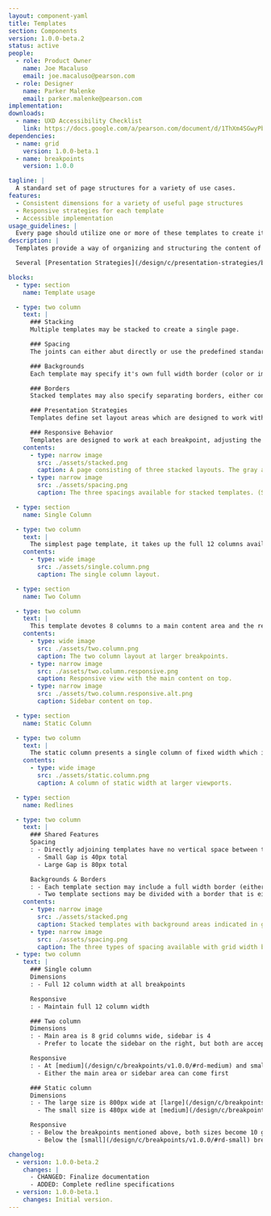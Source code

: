 ```yaml
---
layout: component-yaml
title: Templates
section: Components
version: 1.0.0-beta.2
status: active
people:
  - role: Product Owner
    name: Joe Macaluso
    email: joe.macaluso@pearson.com
  - role: Designer
    name: Parker Malenke
    email: parker.malenke@pearson.com
implementation:
downloads:
  - name: UXD Accessibility Checklist
    link: https://docs.google.com/a/pearson.com/document/d/1ThXm4SGwyPb3wtlJGmOWLTRCIWERcLsjtP-jlkGjwAY/edit?usp=sharing
dependencies:
  - name: grid
    version: 1.0.0-beta.1
  - name: breakpoints
    version: 1.0.0

tagline: |
  A standard set of page structures for a variety of use cases.
features:
  - Consistent dimensions for a variety of useful page structures
  - Responsive strategies for each template
  - Accessible implementation
usage_guidelines: |
  Every page should utilize one or more of these templates to create its high level structure.
description: |
  Templates provide a way of organizing and structuring the content of a page in a consistent and responsive way. There are a variety of templates available for everything from simple single column presentations to more complicated multi-column structures.

  Several [Presentation Strategies](/design/c/presentation-strategies/beta) are available for organization of content within the layout areas provided by each templates.

blocks:
  - type: section
    name: Template usage

  - type: two column
    text: |
      ### Stacking
      Multiple templates may be stacked to create a single page.

      ### Spacing
      The joints can either abut directly or use the predefined standard/large spacings.

      ### Backgrounds
      Each template may specify it's own full width border (color or image) or let the default background show through.

      ### Borders
      Stacked templates may also specify separating borders, either container width or full viewport width.

      ### Presentation Strategies
      Templates define set layout areas which are designed to work with the [Presentation Strategies](/design/c/presentation-strategies/beta) component for actually filling them with content.

      ### Responsive Behavior
      Templates are designed to work at each breakpoint, adjusting the arrangement of content areas as appropriate. For more complex designs you may specify different templates for each breakpoint.
    contents:
      - type: narrow image
        src: ./assets/stacked.png
        caption: A page consisting of three stacked layouts. The gray areas are where full width backgrounds would go.
      - type: narrow image
        src: ./assets/spacing.png
        caption: The three spacings available for stacked templates. (Shown with container width borders.)

  - type: section
    name: Single Column

  - type: two column
    text: |
      The simplest page template, it takes up the full 12 columns available at every breakpoint.
    contents:
      - type: wide image
        src: ./assets/single.column.png
        caption: The single column layout.

  - type: section
    name: Two Column

  - type: two column
    text: |
      This template devotes 8 columns to a main content area and the remaining 4 to a sidebar which appears on either side (prefer the right where it makes sense). At medium and smaller breakpoints the content areas stack, with the option to put the sidebar above or below the main content area.
    contents:
      - type: wide image
        src: ./assets/two.column.png
        caption: The two column layout at larger breakpoints.
      - type: narrow image
        src: ./assets/two.column.responsive.png
        caption: Responsive view with the main content on top.
      - type: narrow image
        src: ./assets/two.column.responsive.alt.png
        caption: Sidebar content on top.

  - type: section
    name: Static Column

  - type: two column
    text: |
      The static column presents a single column of fixed width which is centered in the page. At smaller breakpoints it transitions to full width fluid behavior. This column comes in two different sizes (small at 480px and large at 800px) and is handy for presenting modals or small pieces of content like sign in forms.
    contents:
      - type: wide image
        src: ./assets/static.column.png
        caption: A column of static width at larger viewports.

  - type: section
    name: Redlines

  - type: two column
    text: |
      ### Shared Features
      Spacing
      : - Directly adjoining templates have no vertical space between them
        - Small Gap is 40px total
        - Large Gap is 80px total

      Backgrounds & Borders
      : - Each template section may include a full width border (either color or image)
        - Two template sections may be divided with a border that is either full page width or just 12 columns wide
    contents:
      - type: narrow image
        src: ./assets/stacked.png
        caption: Stacked templates with background areas indicated in gray.
      - type: narrow image
        src: ./assets/spacing.png
        caption: The three types of spacing available with grid width borders.
  - type: two column
    text: |
      ### Single column
      Dimensions
      : - Full 12 column width at all breakpoints

      Responsive
      : - Maintain full 12 column width

      ### Two column
      Dimensions
      : - Main area is 8 grid columns wide, sidebar is 4
        - Prefer to locate the sidebar on the right, but both are acceptable

      Responsive
      : - At [medium](/design/c/breakpoints/v1.0.0/#rd-medium) and smaller breakpoints stack the two columns
        - Either the main area or sidebar area can come first

      ### Static column
      Dimensions
      : - The large size is 800px wide at [large](/design/c/breakpoints/v1.0.0/#rd-large) breakpoints and larger
        - The small size is 480px wide at [medium](/design/c/breakpoints/v1.0.0/#rd-medium) breakpoints and larger

      Responsive
      : - Below the breakpoints mentioned above, both sizes become 10 grid columns wide and centered
        - Below the [small](/design/c/breakpoints/v1.0.0/#rd-small) breakpoint both sizes become the full 12 column width

changelog:
  - version: 1.0.0-beta.2
    changes: |
      - CHANGED: Finalize documentation
      - ADDED: Complete redline specifications
  - version: 1.0.0-beta.1
    changes: Initial version.
---
```

